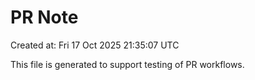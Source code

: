 # PR Note

Created at: Fri 17 Oct 2025 21:35:07 UTC

This file is generated to support testing of PR workflows.
